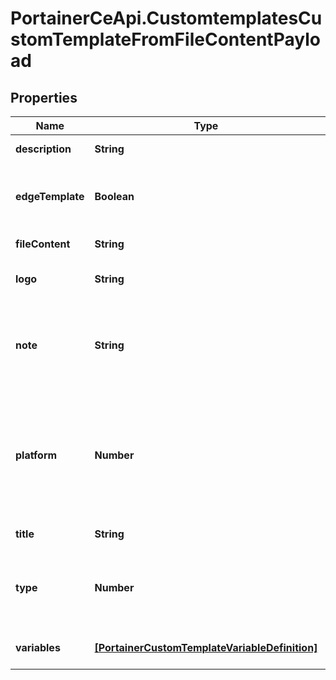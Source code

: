 # PortainerCeApi.CustomtemplatesCustomTemplateFromFileContentPayload

## Properties
Name | Type | Description | Notes
------------ | ------------- | ------------- | -------------
**description** | **String** | Description of the template | 
**edgeTemplate** | **Boolean** | EdgeTemplate indicates if this template purpose for Edge Stack | [optional] 
**fileContent** | **String** | Content of stack file | 
**logo** | **String** | URL of the template's logo | [optional] 
**note** | **String** | A note that will be displayed in the UI. Supports HTML content | [optional] 
**platform** | **Number** | Platform associated to the template. Valid values are: 1 - 'linux', 2 - 'windows' Required for Docker stacks | [optional] 
**title** | **String** | Title of the template | 
**type** | **Number** | Type of created stack: * 1 - swarm * 2 - compose * 3 - kubernetes | 
**variables** | [**[PortainerCustomTemplateVariableDefinition]**](PortainerCustomTemplateVariableDefinition.md) | Definitions of variables in the stack file | [optional] 


